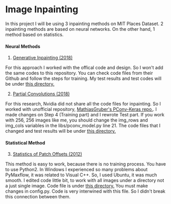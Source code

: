 # Image Inpainting

In this project I will be using 3 inpainting methods on MIT Places Dataset. 2 inpainting methods are based on neural networks. On the other hand, 1 method based on statistics.

#### Neural Methods
1. [Generative Inpainting (2018)](https://github.com/JiahuiYu/generative_inpainting)

For this approach I worked with the offical code and design. So I won't add the same codes to this repository. You can check code files from their Github and follow the steps for training. My test results and test codes will be under [this directory.](https://github.com/fzehracetin/Image-Inpainting/tree/master/Generative%20Inpainting)

2. [Partial Convolutions (2018)](https://github.com/NVIDIA/partialconv)

For this research, Nvidia did not share all the code files for inpainting. So I worked with unofficial repository, [MathiasGruber's PConv-Keras repo.](https://github.com/MathiasGruber/PConv-Keras). I made changes on Step 4 (Training part) and I rewrote Test part. If you work with 256, 256 images like me, you should change the img_rows and img_cols variables in the libs/pconv_model.py line 21. The code files that I changed and test results will be under [this directory.](https://github.com/fzehracetin/Image-Inpainting/tree/master/Partial%20Convolutions)

#### Statistical Method
3. [Statistics of Patch Offsets (2012)](https://github.com/Pranshu258/Image_Completion)

This method is easy to work, because there is no training process. You have to use Python2. In Windows I experienced so many problems about PyMaxflow, it was related to Visual C++. So, I used Ubuntu, it was much smooth. I edited code little bit, to work with all images under a directory not a just single image. Code file is under [this directory.](https://github.com/fzehracetin/Image-Inpainting/tree/master/Statistics%20of%20Patch%20Offsets) You must make changes in config.py. Code is very interwined with this file. So I didn't break this connection between them.
